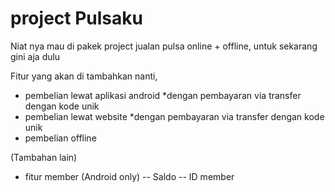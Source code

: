 # project Pulsaku
Niat nya mau di pakek project jualan pulsa online + offline, untuk sekarang gini aja dulu

Fitur yang akan di tambahkan nanti,
- pembelian lewat aplikasi android *dengan pembayaran via transfer dengan kode unik
- pembelian lewat website *dengan pembayaran via transfer dengan kode unik
- pembelian offline

(Tambahan lain)
- fitur member (Android only)
    -- Saldo
    -- ID member
